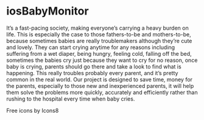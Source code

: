 # iosBabyMonitor
It’s a fast-pacing society, making everyone’s carrying a heavy burden on life. This is especially the case to those fathers-to-be and mothers-to-be, because sometimes babies are really troublemakers although they’re cute and lovely. They can start crying anytime for any reasons including suffering from a wet diaper, being hungry, feeling cold, falling off the bed, sometimes the babies cry just because they want to cry for no reason, once baby is crying, parents should go there and take a look to find what is happening. This really troubles probably every parent, and it’s pretty common in the real world. 
Our project is designed to save time, money for the parents, especially to those new and inexperienced parents, it will help them solve the problems more quickly, accurately and efficiently rather than rushing to the hospital every time when baby cries. 

Free icons by Icons8
